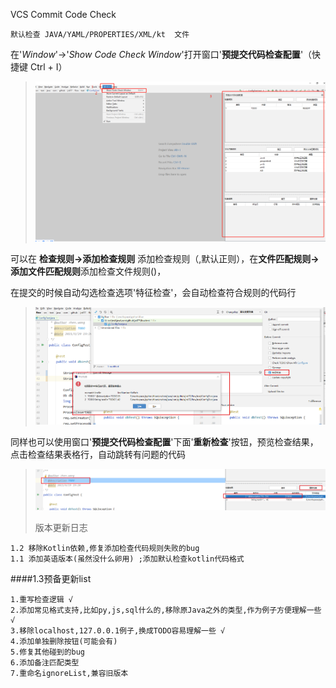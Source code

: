 VCS Commit Code Check

    默认检查 JAVA/YAML/PROPERTIES/XML/kt  文件 

在'*Window*'->'*Show Code Check Window*'打开窗口'**预提交代码检查配置**'（快捷键 Ctrl + I）
>![打开窗口](mdimg/openPlugin.png)

可以在 **检查规则->添加检查规则** 添加检查规则（,默认正则），在**文件匹配规则->添加文件匹配规则**添加检查文件规则()，

在提交的时候自动勾选检查选项'特征检查'，会自动检查符合规则的代码行
>![默认勾选](mdimg/commitResult.png)

同样也可以使用窗口'**预提交代码检查配置**'下面'**重新检查**'按钮，预览检查结果，点击检查结果表格行，自动跳转有问题的代码
>![检查结果](mdimg/checkResult.png)
>
>版本更新日志
    
    1.2 移除Kotlin依赖,修复添加检查代码规则失败的bug
    1.1 添加英语版本(虽然没什么卵用) ;添加默认检查kotlin代码格式
    
####1.3预备更新list

    1.重写检查逻辑 √
    2.添加常见格式支持,比如py,js,sql什么的,移除原Java之外的类型,作为例子方便理解一些 √
    3.移除localhost,127.0.0.1例子,换成TODO容易理解一些 √
    4.添加单独删除按钮(可能会有) 
    5.修复其他碰到的bug
    6.添加备注匹配类型
    7.重命名ignoreList,兼容旧版本
    